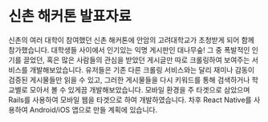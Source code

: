 # 신촌 해커톤 발표자료
신촌의 여러 대학이 참여했던 신촌 해커톤에 안암의 고려대학교가 초청받게 되어 함께 참가했습니다.
대학생들 사이에서 인기있는 익명 게시판인 대나무숲!
그 중 폭발적인 인기를 끌었던, 혹은 많은 사람들의 관심을 받았던 게시글만 따로 크롤링하여 보여주는 서비스를 개발해보았습니다.
유저들은 기존 다른 크롤링 서비스와는 달리 재미나 감동이 검증된 게시물들만 읽을 수 있고, 그러한 게시물들을 다시 키워드를 통해 검색하거나 학교별로 모아서 볼 수 있게끔 개발해보았습니다.
모바일 환경을 주 타겟으로 삼았으며 Rails를 사용하여 모바일 웹을 타겟으로 하여 개발하였습니다.
차후 React Native를 사용하여 Android/iOS 앱으로 만들 계획에 있습니다.

